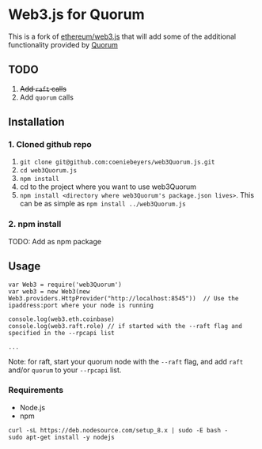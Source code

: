 # Web3.js for Quorum

This is a fork of [ethereum/web3.js](https://github.com/ethereum/web3.js) that will add some of the additional 
functionality provided by [Quorum](https://github.com/jpmorganchase/quorum)

## TODO

1. ~~Add `raft` calls~~
2. Add `quorum` calls

## Installation

### 1. Cloned github repo

1. `git clone git@github.com:coeniebeyers/web3Quorum.js.git`
2. `cd web3Quorum.js`
3. `npm install`
4. cd to the project where you want to use web3Quorum
5. `npm install <directory where web3Quorum's package.json lives>`. This can be as simple as `npm install ../web3Quorum.js`

### 2. npm install

TODO: Add as npm package

## Usage

```
var Web3 = require('web3Quorum')
var web3 = new Web3(new Web3.providers.HttpProvider("http://localhost:8545"))  // Use the ipaddress:port where your node is running

console.log(web3.eth.coinbase)
console.log(web3.raft.role) // if started with the --raft flag and specified in the --rpcapi list

...
```

Note: for raft, start your quorum node with the `--raft` flag, and add `raft` and/or `quorum` to your `--rpcapi` list.

### Requirements

* Node.js
* npm

```
curl -sL https://deb.nodesource.com/setup_8.x | sudo -E bash -
sudo apt-get install -y nodejs
```
